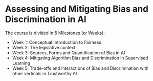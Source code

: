 # Assessing and Mitigating Bias and Discrimination in AI

The course is divided in 5 Milestones (or Weeks): 
- Week 1: Conceptual Introduction to Fairness
- Week 2: The legislative context
- Week 3: Sources, Forms and Quantification of Bias in AI
- Week 4: Mitigating Algorithm Bias and Discrimination in Supervised Learning
- Week 5: Trade-offs and Interactions of Bias and Discrimination with other verticals in Trustworthy AI

